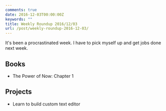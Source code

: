 ```yaml
---
comments: true
date: 2016-12-03T00:00:00Z
keywords: ""
title: Weekly Roundup 2016/12/03
url: /post/weekly-roundup-2016-12-03/
---
```


It's been a procrastinated week. I have to pick myself up and get jobs done next week.

## Books

- The Power of Now: Chapter 1

## Projects 

- Learn to build custom text editor


